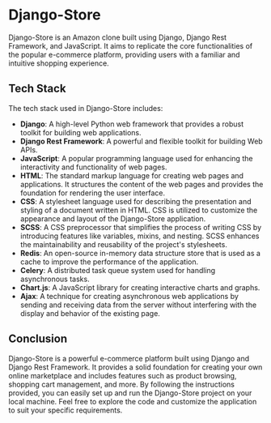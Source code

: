 # Django-Store

Django-Store is an Amazon clone built using Django, Django Rest Framework, and JavaScript. It aims to replicate the core functionalities of the popular e-commerce platform, providing users with a familiar and intuitive shopping experience.

## Tech Stack

The tech stack used in Django-Store includes:

- **Django**: A high-level Python web framework that provides a robust toolkit for building web applications.
- **Django Rest Framework**: A powerful and flexible toolkit for building Web APIs.
- **JavaScript**: A popular programming language used for enhancing the interactivity and functionality of web pages.
- **HTML**: The standard markup language for creating web pages and applications. It structures the content of the web pages and provides the foundation for rendering the user interface.
 - **CSS**: A stylesheet language used for describing the presentation and styling of a document written in HTML. CSS is utilized to customize the appearance and layout of the Django-Store application.
- **SCSS**: A CSS preprocessor that simplifies the process of writing CSS by introducing features like variables, mixins, and nesting. SCSS enhances the maintainability and reusability of the project's stylesheets.
- **Redis**: An open-source in-memory data structure store that is used as a cache to improve the performance of the application.
- **Celery**: A distributed task queue system used for handling asynchronous tasks.
- **Chart.js**: A JavaScript library for creating interactive charts and graphs.
- **Ajax**: A technique for creating asynchronous web applications by sending and receiving data from the server without interfering with the display and behavior of the existing page.



## Conclusion

Django-Store is a powerful e-commerce platform built using Django and Django Rest Framework. It provides a solid foundation for creating your own online marketplace and includes features such as product browsing, shopping cart management, and more. By following the instructions provided, you can easily set up and run the Django-Store project on your local machine. Feel free to explore the code and customize the application to suit your specific requirements.


